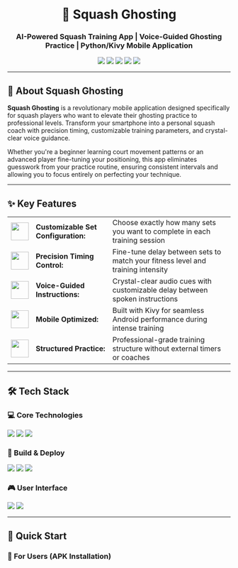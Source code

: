 <!-- Squash Ghosting Project README -->

<h1 align="center">🏸 Squash Ghosting</h1>
<h3 align="center">AI-Powered Squash Training App | Voice-Guided Ghosting Practice | Python/Kivy Mobile Application</h3>

<p align="center">
  <img src="https://img.shields.io/badge/Python-3776AB?style=for-the-badge&logo=python&logoColor=white" />
  <img src="https://img.shields.io/badge/Kivy-3776AB?style=for-the-badge&logo=python&logoColor=white" />
  <img src="https://img.shields.io/badge/Android-3DDC84?style=for-the-badge&logo=android&logoColor=white" />
  <img src="https://img.shields.io/badge/Buildozer-FF6B6B?style=for-the-badge" />
  <img src="https://img.shields.io/badge/TTS-Voice_Guided-blue?style=for-the-badge" />
</p>

<hr>

<h2>🎯 About Squash Ghosting</h2>
<p>
  <strong>Squash Ghosting</strong> is a revolutionary mobile application designed specifically for squash players who want to elevate their ghosting practice to professional levels. Transform your smartphone into a personal squash coach with precision timing, customizable training parameters, and crystal-clear voice guidance.
</p>

<p>
  Whether you're a beginner learning court movement patterns or an advanced player fine-tuning your positioning, this app eliminates guesswork from your practice routine, ensuring consistent intervals and allowing you to focus entirely on perfecting your technique.
</p>

<hr>

<h2>✨ Key Features</h2>
<table>
  <tr>
    <td align="center"><img src="https://raw.githubusercontent.com/Tarikul-Islam-Anik/Animated-Fluent-Emojis/master/Emojis/Objects/Gear.png" width="40"></td>
    <td><b>Customizable Set Configuration:</b></td>
    <td>Choose exactly how many sets you want to complete in each training session</td>
  </tr>
  <tr>
    <td align="center"><img src="https://raw.githubusercontent.com/Tarikul-Islam-Anik/Animated-Fluent-Emojis/master/Emojis/Travel%20and%20places/Stopwatch.png" width="40"></td>
    <td><b>Precision Timing Control:</b></td>
    <td>Fine-tune delay between sets to match your fitness level and training intensity</td>
  </tr>
  <tr>
    <td align="center"><img src="https://raw.githubusercontent.com/Tarikul-Islam-Anik/Animated-Fluent-Emojis/master/Emojis/Objects/Studio%20Microphone.png" width="40"></td>
    <td><b>Voice-Guided Instructions:</b></td>
    <td>Crystal-clear audio cues with customizable delay between spoken instructions</td>
  </tr>
  <tr>
    <td align="center"><img src="https://raw.githubusercontent.com/Tarikul-Islam-Anik/Animated-Fluent-Emojis/master/Emojis/Objects/Mobile%20Phone.png" width="40"></td>
    <td><b>Mobile Optimized:</b></td>
    <td>Built with Kivy for seamless Android performance during intense training</td>
  </tr>
  <tr>
    <td align="center"><img src="https://raw.githubusercontent.com/Tarikul-Islam-Anik/Animated-Fluent-Emojis/master/Emojis/Objects/Direct%20Hit.png" width="40"></td>
    <td><b>Structured Practice:</b></td>
    <td>Professional-grade training structure without external timers or coaches</td>
  </tr>
</table>

<hr>

<h2>🛠 Tech Stack</h2>

<h3>💻 Core Technologies</h3>
<p>
  <img src="https://img.shields.io/badge/Python_3.11-3776AB?style=flat-square&logo=python&logoColor=white" />
  <img src="https://img.shields.io/badge/Kivy_2.0.0-FF6B6B?style=flat-square" />
  <img src="https://img.shields.io/badge/TTS_Integration-4CAF50?style=flat-square" />
</p>

<h3>🔧 Build & Deploy</h3>
<p>
  <img src="https://img.shields.io/badge/Buildozer-Advanced-FF9800?style=flat-square" />
  <img src="https://img.shields.io/badge/Android_SDK-Intermediate-3DDC84?style=flat-square&logo=android&logoColor=white" />
  <img src="https://img.shields.io/badge/Cross_Platform-Ready-9C27B0?style=flat-square" />
</p>

<h3>🎮 User Interface</h3>
<p>
  <img src="https://img.shields.io/badge/Material_Design-UI/UX-2196F3?style=flat-square" />
  <img src="https://img.shields.io/badge/Touch_Interface-Mobile_Ready-FF5722?style=flat-square" />
</p>

<hr>

<h2>🚀 Quick Start</h2>

<h3>📱 For Users (APK Installation)</h3>

